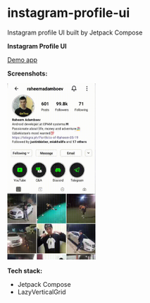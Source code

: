 # instagram-profile-ui
Instagram profile UI built by Jetpack Compose 

**Instagram Profile UI**

<a href="https://github.com/raheemadamboev/instagram-profile-ui/blob/master/app-debug.apk">Demo app</a>

**Screenshots:**

<img src="https://github.com/raheemadamboev/instagram-profile-ui/blob/master/video_2021-10-23_22-26-44.gif" alt="Italian Trulli" width="200" height="400">

**Tech stack:**

- Jetpack Compose
- LazyVerticalGrid
